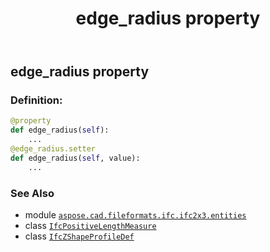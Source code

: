 ﻿---
title: edge_radius property
second_title: Aspose.CAD for Python via .NET API References
description: 
type: docs
weight: 50
url: /python-net/aspose.cad.fileformats.ifc.ifc2x3.entities/ifczshapeprofiledef/edge_radius/
is_root: false
---

## edge_radius property

### Definition:
```python
@property
def edge_radius(self):
    ...
@edge_radius.setter
def edge_radius(self, value):
    ...
```

### See Also
* module [`aspose.cad.fileformats.ifc.ifc2x3.entities`](../../)
* class [`IfcPositiveLengthMeasure`](/cad/python-net/aspose.cad.fileformats.ifc.ifc2x3.types/ifcpositivelengthmeasure)
* class [`IfcZShapeProfileDef`](/cad/python-net/aspose.cad.fileformats.ifc.ifc2x3.entities/ifczshapeprofiledef)
